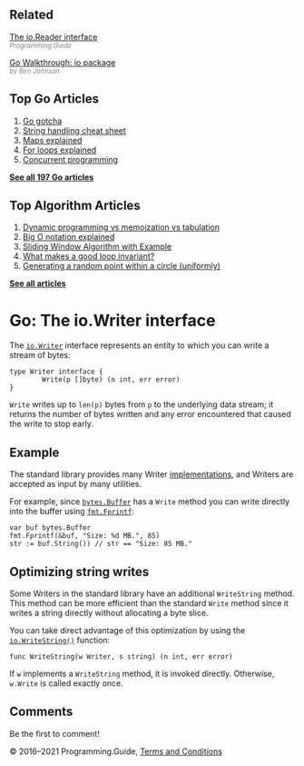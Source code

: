 <span class="underline"></span>

<span class="underline"></span>

Related
-------

[The io.Reader interface](io-reader-interface-explained.html)  
<span style="color: grey; font-style: italic; font-size: smaller">Programming.Guide</span>

[Go Walkthrough: io package](https://medium.com/go-walkthrough/go-walkthrough-io-package-8ac5e95a9fbd)  
<span style="color: grey; font-style: italic; font-size: smaller">by Ben Johnson</span>

Top Go Articles
---------------

1.  [Go gotcha](go-gotcha.html)
2.  [String handling cheat sheet](string-functions-reference-cheat-sheet.html)
3.  [Maps explained](maps-explained.html)
4.  [For loops explained](for-loop.html)
5.  [Concurrent programming](go-concurrency-tutorial.html)

[**See all 197 Go articles**](index.html)

<span class="underline"></span>

Top Algorithm Articles
----------------------

1.  [Dynamic programming vs memoization vs tabulation](../dynamic-programming-vs-memoization-vs-tabulation.html)
2.  [Big O notation explained](../big-o-notation-explained.html)
3.  [Sliding Window Algorithm with Example](../sliding-window-example.html)
4.  [What makes a good loop invariant?](../what-makes-a-good-loop-invariant.html)
5.  [Generating a random point within a circle (uniformly)](../random-point-within-circle.html)

[**See all articles**](../index.html)

Go: The io.Writer interface
===========================

The [`io.Writer`](https://golang.org/pkg/io/#Writer) interface represents an entity to which you can write a stream of bytes:

    type Writer interface {
            Write(p []byte) (n int, err error)
    }

`Write` writes up to `len(p)` bytes from `p` to the underlying data stream; it returns the number of bytes written and any error encountered that caused the write to stop early.

Example
-------

The standard library provides many Writer [implementations](https://golang.org/search?q=Write#Global), and Writers are accepted as input by many utilities.

For example, since [`bytes.Buffer`](https://golang.org/pkg/bytes/#Buffer) has a `Write` method you can write directly into the buffer using [`fmt.Fprintf`](https://golang.org/pkg/fmt/#Fprintf):

    var buf bytes.Buffer
    fmt.Fprintf(&buf, "Size: %d MB.", 85)
    str := buf.String()) // str == "Size: 85 MB."

Optimizing string writes
------------------------

Some Writers in the standard library have an additional `WriteString` method. This method can be more efficient than the standard `Write` method since it writes a string directly without allocating a byte slice.

You can take direct advantage of this optimization by using the [`io.WriteString()`](https://golang.org/pkg/io/#WriteString) function:

    func WriteString(w Writer, s string) (n int, err error)

If `w` implements a `WriteString` method, it is invoked directly. Otherwise, `w.Write` is called exactly once.

Comments
--------

Be the first to comment!

© 2016–2021 Programming.Guide, [Terms and Conditions](../terms-and-conditions.html)
